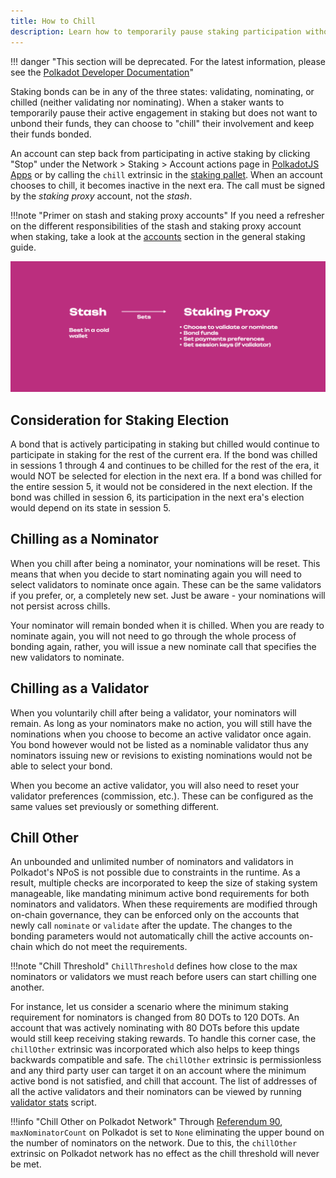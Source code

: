 ```yaml
---
title: How to Chill
description: Learn how to temporarily pause staking participation without unbonding your funds.
---
```


!!! danger "This section will be deprecated. For the latest information, please see the [Polkadot Developer Documentation](https://docs.polkadot.com/)"


Staking bonds can be in any of the three states: validating, nominating, or chilled (neither
validating nor nominating). When a staker wants to temporarily pause their active engagement in
staking but does not want to unbond their funds, they can choose to "chill" their involvement and
keep their funds bonded.

An account can step back from participating in active staking by clicking "Stop" under the Network >
Staking > Account actions page in [PolkadotJS Apps](https://polkadot.js.org/apps) or by calling the
`chill` extrinsic in the
[staking pallet](https://paritytech.github.io/substrate/master/pallet_staking/pallet/enum.Call.html#variant.chill).
When an account chooses to chill, it becomes inactive in the next era. The call must be signed by
the _staking proxy_ account, not the _stash_.

!!!note "Primer on stash and staking proxy accounts"
    If you need a refresher on the different responsibilities of the stash and staking proxy account
    when staking, take a look at the [accounts](../learn/learn-staking-advanced.md#staking-proxies) section in the
    general staking guide.

![staking](../assets/NPoS/staking-keys-stash-proxy.png)

## Consideration for Staking Election

A bond that is actively participating in staking but chilled would continue to participate in
staking for the rest of the current era. If the bond was chilled in sessions 1 through 4 and
continues to be chilled for the rest of the era, it would NOT be selected for election in the next
era. If a bond was chilled for the entire session 5, it would not be considered in the next
election. If the bond was chilled in session 6, its participation in the next era's election would
depend on its state in session 5.

## Chilling as a Nominator

When you chill after being a nominator, your nominations will be reset. This means that when you
decide to start nominating again you will need to select validators to nominate once again. These
can be the same validators if you prefer, or, a completely new set. Just be aware - your nominations
will not persist across chills.

Your nominator will remain bonded when it is chilled. When you are ready to nominate again, you will
not need to go through the whole process of bonding again, rather, you will issue a new nominate
call that specifies the new validators to nominate.

## Chilling as a Validator

When you voluntarily chill after being a validator, your nominators will remain. As long as your
nominators make no action, you will still have the nominations when you choose to become an active
validator once again. You bond however would not be listed as a nominable validator thus any
nominators issuing new or revisions to existing nominations would not be able to select your bond.

When you become an active validator, you will also need to reset your validator preferences
(commission, etc.). These can be configured as the same values set previously or something
different.

## Chill Other

An unbounded and unlimited number of nominators and validators in Polkadot's NPoS is not possible
due to constraints in the runtime. As a result, multiple checks are incorporated to keep the size of
staking system manageable, like mandating minimum active bond requirements for both nominators and
validators. When these requirements are modified through on-chain governance, they can be enforced
only on the accounts that newly call `nominate` or `validate` after the update. The changes to the
bonding parameters would not automatically chill the active accounts on-chain which do not meet the
requirements.

!!!note "Chill Threshold"
    `ChillThreshold` defines how close to the max nominators or validators we must reach before users
    can start chilling one another.

For instance, let us consider a scenario where the minimum staking requirement for nominators is
changed from 80 DOTs to 120 DOTs. An account that was actively nominating with 80 DOTs before this
update would still keep receiving staking rewards. To handle this corner case, the `chillOther`
extrinsic was incorporated which also helps to keep things backwards compatible and safe. The
`chillOther` extrinsic is permissionless and any third party user can target it on an account where
the minimum active bond is not satisfied, and chill that account. The list of addresses of all the
active validators and their nominators can be viewed by running
[validator stats](https://github.com/w3f/validator-stats) script.

!!!info "Chill Other on Polkadot Network"
    Through [Referendum 90](https://polkadot.polkassembly.io/referendum/90), `maxNominatorCount` on
    Polkadot is set to `None` eliminating the upper bound on the number of nominators on the network.
    Due to this, the `chillOther` extrinsic on Polkadot network has no effect as the chill threshold
    will never be met.
